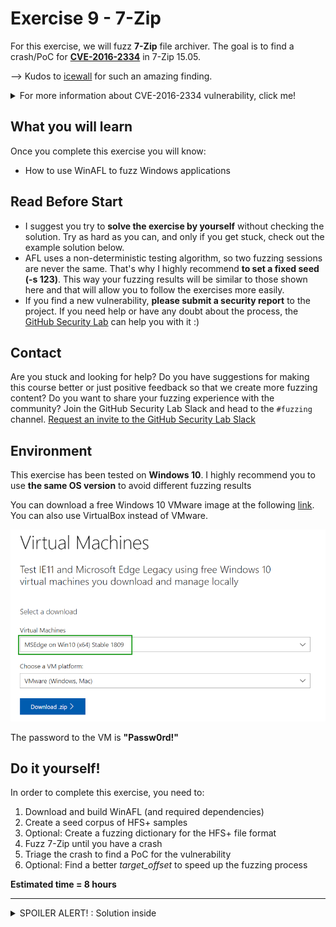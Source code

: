 # Exercise 9 - 7-Zip

For this exercise, we will fuzz **7-Zip** file archiver. The goal is to find a crash/PoC for [**CVE-2016-2334**](https://nvd.nist.gov/vuln/detail/CVE-2016-2334) in 7-Zip 15.05. 

--> Kudos to [icewall](https://github.com/icewall) for such an amazing finding.

<details>
  <summary>For more information about CVE-2016-2334 vulnerability, click me!</summary>
  --------------------------------------------------------------------------------------------------------
  
  **CVE-2016-2334** is a heap-based buffer overflow that can be triggered via a crafted HFS+ image.
  
A heap-based buffer overflow is a type of buffer overflow that occurs in the heap data area, and it's usually related to explicit dynamic memory management (allocation/deallocation with malloc() and free() functions).

As a result, a remote attacker can exploit this issue to execute arbitrary code within the context of an application using the affected library.

You can find more information about Heap-based buffer oveflow vulnerabilities at the following link: https://cwe.mitre.org/data/definitions/122.html
  
</details>


## What you will learn
Once you complete this exercise you will know:
- How to use WinAFL to fuzz Windows applications

## Read Before Start
- I suggest you try to **solve the exercise by yourself** without checking the solution. Try as hard as you can, and only if you get stuck, check out the example solution below.
- AFL uses a non-deterministic testing algorithm, so two fuzzing sessions are never the same. That's why I highly recommend **to set a fixed seed (-s 123)**. This way your fuzzing results will be similar to those shown here and that will allow you to follow the exercises more easily.  
- If you find a new vulnerability, **please submit a security report** to the project. If you need help or have any doubt about the process, the [GitHub Security Lab](mailto:securitylab.github.com) can help you with it :)

## Contact
Are you stuck and looking for help? Do you have suggestions for making this course better or just positive feedback so that we create more fuzzing content?
Do you want to share your fuzzing experience with the community?
Join the GitHub Security Lab Slack and head to the `#fuzzing` channel. [Request an invite to the GitHub Security Lab Slack](mailto:securitylab-social@github.com?subject=Request%20an%20invite%20to%20the%20GitHub%20Security%20Lab%20Slack)

## Environment

This exercise has been tested on **Windows 10**. I highly recommend you to use **the same OS version** to avoid different fuzzing results

You can download a free Windows 10 VMware image at the following [link](https://developer.microsoft.com/en-us/microsoft-edge/tools/vms/). You can also use VirtualBox instead of VMware.

![](Images/Image0.png)

The password to the VM is **"Passw0rd!"**

## Do it yourself!
In order to complete this exercise, you need to:
1) Download and build WinAFL (and required dependencies)
2) Create a seed corpus of HFS+ samples
3) Optional: Create a fuzzing dictionary for the HFS+ file format
4) Fuzz 7-Zip until you have a crash
5) Triage the crash to find a PoC for the vulnerability
6) Optional: Find a better *target_offset* to speed up the fuzzing process

**Estimated time = 8 hours**

---------------------------------------------------------------------------------------------------------------------------------------------------

<details>
  <summary>SPOILER ALERT! : Solution inside</summary>
 
### Previous steps 
  
First of all, we need the **Visual Studio compiler** installed in our system. For this exercise, I recommend to use Visual Studio 2019. You can find the Visual Studio 2019 Community Edition installer [here](./Resources/vs_community.exe).
  
Then we need to select and install the **"Desktop development with C++"** package:
  
![](Images/Image1.png)
  
We will also need **DynamoRIO 8.0.0**. We can get DynamoRIO Windows binary package from [here](https://github.com/DynamoRIO/dynamorio/releases/download/release_8.0.0-1/DynamoRIO-Windows-8.0.0-1.zip).
  
Then, we need to extract the zip content into the Desktop, as follows:

![](Images/Image2.png)

### Download and build WinAFL
  
Now, we can download WinAFL from the official repository: https://github.com/googleprojectzero/winafl
  
After this, open **"Developer Command Prompt for VS2019"** and change the working directory to the WinAFL directory. Then type:
  
```
mkdir build32
cd build32
cmake -G"Visual Studio 16 2019" -A Win32 .. -DDynamoRIO_DIR=C:\Users\IEUser\Desktop\DynamoRIO-Windows-8.0.0-1\cmake
cmake --build . --config Release
```
  
where `C:\Users\IEUser\Desktop\DynamoRIO-Windows-8.0.0-1\cmake` is the DynamoRIO path on your own system.
  
If all went well, you can now find all the WinAFL binaries in the `winafl-master\build32\bin\Release` folder:
  
![](Images/Image3.png)
  
**Be careful! Don't mismatch this folder with the "bin32" folder**
  
### Download 7-Zip
  
Now it's time to install 7-Zip 15.05. You can find the installer [here](./Resources/7z1505.exe). 

### Seed corpus creation
  
I recommend you to create some HFS+ images to feed your seed corpus. This is a trivial task on a Mac OS.
  
In Linux you can use **hfsprogs** utility. In Windows you can use **Paragon HFS+** (commercial software with free trial).
 
To make life easier, you can find an HFS example file [here](./resources/example.img).
  
**Warning! This is just an starting point, you will need to do some extra work on your own**
  
### Fuzzing time  
  
The WinAFL command line is a little bit different than AFL++. Let's see a brief explanation of these new options:
- *-coverage_module* : module for which to record coverage. Multiple module flags are supported
- *-target_module* : module which contains the target function to be fuzzed
- *-target_offset* : offset of the method to fuzz from the start of the module  

As we did in [exercise 8](../../main/Exercise%208), we need to find an appopiate function offset from where the fuzzer will loop: 
  
![](Images/Image4.png)
  
We need the offset of the function from the start of the module. Since the base address is `0x400000`, we will do `0x42F3B3 - 0x400000` and will get `0x02F3B3` as a **target_offset** argument.
  
Now, let's check that the target is running correctly under DynamoRIO:
```
C:\Users\IEUser\Desktop\DynamoRIO-Windows-8.0.0-1\bin32\drrun.exe -c winafl.dll -debug -target_module 7z.exe -target_offset 0x02F3B3 -fuzz_iterations 10 -nargs 2 -- "C:\Program Files (x86)\7-Zip\7z.exe" l C:\Users\IEUser\Desktop\input\test.img
```
  
You should see the output corresponding to your target function being run 10 times after which the target executable will exit.

Finally, we can run the fuzzer with the following command:
```
afl-fuzz.exe -i C:\Users\IEUser\Desktop\afl_in -o C:\Users\IEUser\Desktop\afl_out -t 2000 -D C:\Users\IEUser\Desktop\DynamoRIO-Windows-8.0.0-1\bin32 -- -coverage_module 7z.exe -coverage_module 7z.dll -target_module 7z.exe -target_offset 0x02F3B3 -nargs 2 -- "C:\Program Files (x86)\7-Zip\7z.exe" e -y @@  
```

And you should see WinAFL running:
  
![](Images/Image5.png)

  
### Find a better target_offset
  
The last step of the exercise is find a better target_offset to speed up the fuzzing process. This last part is left as an exercise for the student.
  
**Hint**: 7-Zip is open-source. So you can compile it in debug mode and see function names in your debugger ;)
 
